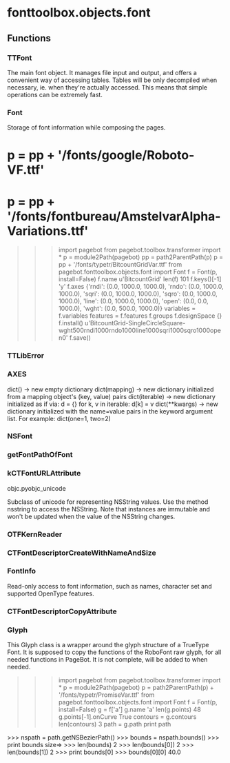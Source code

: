 # fonttoolbox.objects.font


## Functions

### TTFont
The main font object. It manages file input and output, and offers
	a convenient way of accessing tables.
	Tables will be only decompiled when necessary, ie. when they're actually
	accessed. This means that simple operations can be extremely fast.
### Font
Storage of font information while composing the pages.

# p = pp + '/fonts/google/Roboto-VF.ttf'
# p = pp + '/fonts/fontbureau/AmstelvarAlpha-Variations.ttf'

>>> import pagebot
>>> from pagebot.toolbox.transformer import *
>>> p = module2Path(pagebot)
>>> pp = path2ParentPath(p)
>>> p = pp + '/fonts/typetr/BitcountGridVar.ttf'
>>> from pagebot.fonttoolbox.objects.font import Font
>>> f = Font(p, install=False)
>>> f.name
u'BitcountGrid'
>>> len(f)
101
>>> f.keys()[-1]
'y'
>>> f.axes
{'rndi': (0.0, 1000.0, 1000.0), 'rndo': (0.0, 1000.0, 1000.0), 'sqri': (0.0, 1000.0, 1000.0), 'sqro': (0.0, 1000.0, 1000.0), 'line': (0.0, 1000.0, 1000.0), 'open': (0.0, 0.0, 1000.0), 'wght': (0.0, 500.0, 1000.0)}
>>> variables = f.variables
>>> features = f.features
>>> f.groups
>>> f.designSpace
{}
>>> f.install()
u'BitcountGrid-SingleCircleSquare-wght500rndi1000rndo1000line1000sqri1000sqro1000open0'
>>> f.save()
### TTLibError
### AXES
dict() -> new empty dictionary
dict(mapping) -> new dictionary initialized from a mapping object's
(key, value) pairs
dict(iterable) -> new dictionary initialized as if via:
d = {}
for k, v in iterable:
d[k] = v
dict(**kwargs) -> new dictionary initialized with the name=value pairs
in the keyword argument list.  For example:  dict(one=1, two=2)
### NSFont
### getFontPathOfFont
### kCTFontURLAttribute
objc.pyobjc_unicode

Subclass of unicode for representing NSString values. Use 
the method nsstring to access the NSString. 
Note that instances are immutable and won't be updated when
the value of the NSString changes.
### OTFKernReader
### CTFontDescriptorCreateWithNameAndSize
### FontInfo
Read-only access to font information, such as names, character set and supported
OpenType features.
### CTFontDescriptorCopyAttribute
### Glyph
This Glyph class is a wrapper around the glyph structure of a TrueType
Font. It is supposed to copy the functions of the RoboFont raw glyph, for
all needed functions in PageBot. It is not complete, will be added to when
needed.
>>> import pagebot
>>> from pagebot.toolbox.transformer import *
>>> p = module2Path(pagebot)
>>> p = path2ParentPath(p) + '/fonts/typetr/PromiseVar.ttf'
>>> from pagebot.fonttoolbox.objects.font import Font
>>> f = Font(p, install=False)
>>> g = f['a']
>>> g.name
'a'
>>> len(g.points)
48
>>> g.points[-1].onCurve
True
>>> contours = g.contours
>>> len(contours)
3
>>> path = g.path
>>> print path
<BezierPath>
>>> nspath = path.getNSBezierPath()
>>> bounds = nspath.bounds()
>>> print bounds
<NSRect origin=<NSPoint x=40.0 y=-16.0> size=<NSSize width=529.0 height=572.0>>
>>> len(bounds)
2
>>> len(bounds[0])
2
>>> len(bounds[1])
2
>>> print bounds[0]
<NSPoint x=40.0 y=-16.0>
>>> bounds[0][0]
40.0
